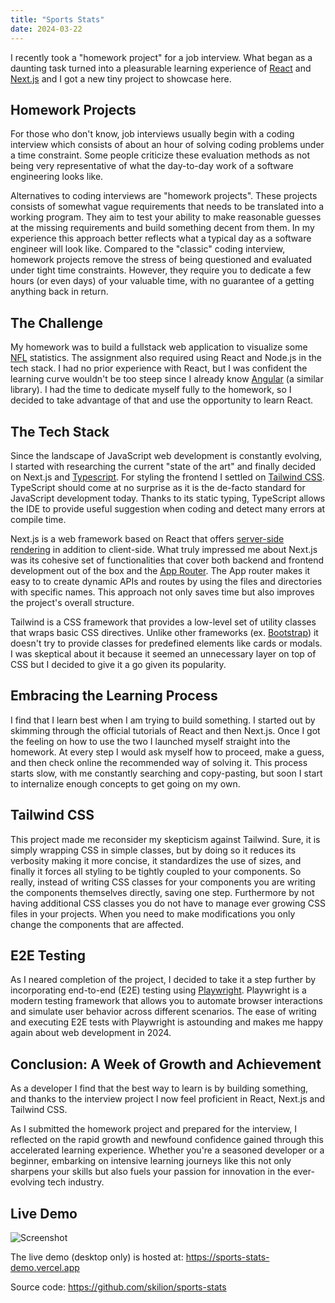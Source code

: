 ```yaml
---
title: "Sports Stats"
date: 2024-03-22
---
```


I recently took a "homework project" for a job interview. What began as a daunting task turned into a pleasurable learning experience of [React](https://react.dev/) and [Next.js](https://nextjs.org/) and I got a new tiny project to showcase here.

## Homework Projects
For those who don't know, job interviews usually begin with a coding interview which consists of about an hour of solving coding problems under a time constraint. Some people criticize these evaluation methods  as not being very representative of what the day-to-day work of a software engineering looks like.

Alternatives to coding interviews are "homework projects". These projects consists of somewhat vague requirements that needs to be translated into a working program. They aim to test your ability to make reasonable guesses at the missing requirements and build something decent from them. In my experience this approach better reflects what a typical day as a software engineer will look like. Compared to the "classic" coding interview, homework projects remove the stress of being questioned and evaluated under tight time constraints. However, they require you to dedicate a few hours (or even days) of your valuable time, with no guarantee of a getting anything back in return.

## The Challenge
My homework was to build a fullstack web application to visualize some [NFL](https://www.nfl.com/) statistics. The assignment also required using React and Node.js in the tech stack. I had no prior experience with React, but I was confident the learning curve wouldn't be too steep since I already know [Angular](https://angular.io/) (a similar library). I had the time to dedicate myself fully to the homework, so I decided to take advantage of that and use the opportunity to learn React.

## The Tech Stack
Since the landscape of JavaScript web development is constantly evolving, I started with researching the current "state of the art" and finally decided on Next.js and [Typescript](https://www.typescriptlang.org/). For styling the frontend I settled on [Tailwind CSS](https://tailwindcss.com/). TypeScript should come at no surprise as it is the de-facto standard for JavaScript development today. Thanks to its static typing, TypeScript allows the IDE to provide useful suggestion when coding and detect many errors at compile time.

Next.js is a web framework based on React that offers [server-side rendering](https://en.wikipedia.org/wiki/Server-side_scripting) in addition to client-side. What truly impressed me about Next.js was its cohesive set of functionalities that cover both backend and frontend development out of the box and the [App Router](https://nextjs.org/docs/app). The App router makes it easy to to create dynamic APIs and routes by using the files and directories with specific names. This approach not only saves time but also improves the project's overall structure.

Tailwind is a CSS framework that provides a low-level set of utility classes that wraps basic CSS directives. Unlike other frameworks (ex. [Bootstrap](https://getbootstrap.com/)) it doesn't try to provide classes for predefined elements like cards or modals. I was skeptical about it because it seemed an unnecessary layer on top of CSS but I decided to give it a go given its popularity.

## Embracing the Learning Process
I find that I learn best when I am trying to build something. I started out by skimming through the official tutorials of React and then Next.js. Once I got the feeling on how to use the two I launched myself straight into the homework. At every step I would ask myself how to proceed, make a guess, and then check online the recommended way of solving it. This process starts slow, with me constantly searching and copy-pasting, but soon I start to internalize enough concepts to get going on my own.

## Tailwind CSS

This project made me reconsider my skepticism against Tailwind. Sure, it is simply wrapping CSS in simple classes, but by doing so it reduces its verbosity making it more concise, it standardizes the use of sizes, and finally it forces all styling to be tightly coupled to your components. So really, instead of writing CSS classes for your components you are writing the components themselves directly, saving one step. Furthermore by not having additional CSS classes you do not have to manage ever growing CSS files in your projects. When you need to make modifications you only change the components that are affected.

## E2E Testing

As I neared completion of the project, I decided to take it a step further by incorporating end-to-end (E2E) testing using [Playwright](https://playwright.dev/). Playwright is a modern testing framework that allows you to automate browser interactions and simulate user behavior across different scenarios. The ease of writing and executing E2E tests with Playwright is astounding and makes me happy again about web development in 2024.

## Conclusion: A Week of Growth and Achievement

As a developer I find that the best way to learn is by building something, and thanks to the interview project I now feel proficient in React, Next.js and Tailwind CSS. 

As I submitted the homework project and prepared for the interview, I reflected on the rapid growth and newfound confidence gained through this accelerated learning experience. Whether you're a seasoned developer or a beginner, embarking on intensive learning journeys like this not only sharpens your skills but also fuels your passion for innovation in the ever-evolving tech industry.

## Live Demo

![Screenshot](images/screenshot.jpg)

The live demo (desktop only) is hosted at: https://sports-stats-demo.vercel.app

Source code: https://github.com/skilion/sports-stats
